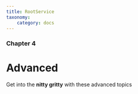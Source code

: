 ```yaml
---
title: RootService
taxonomy:
    category: docs
---
```


### Chapter 4

# Advanced

Get into the **nitty gritty** with these advanced topics

